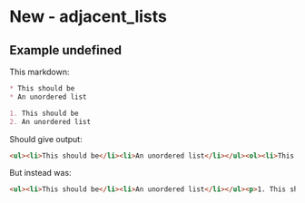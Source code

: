 # New - adjacent_lists

## Example undefined

This markdown:

```markdown
* This should be
* An unordered list

1. This should be
2. An unordered list

```

Should give output:

```html
<ul><li>This should be</li><li>An unordered list</li></ul><ol><li>This should be</li><li>An unordered list</li></ol>
```

But instead was:

```html
<ul><li>This should be</li><li>An unordered list</li></ul><p>1. This should be 2. An unordered list</p>
```
